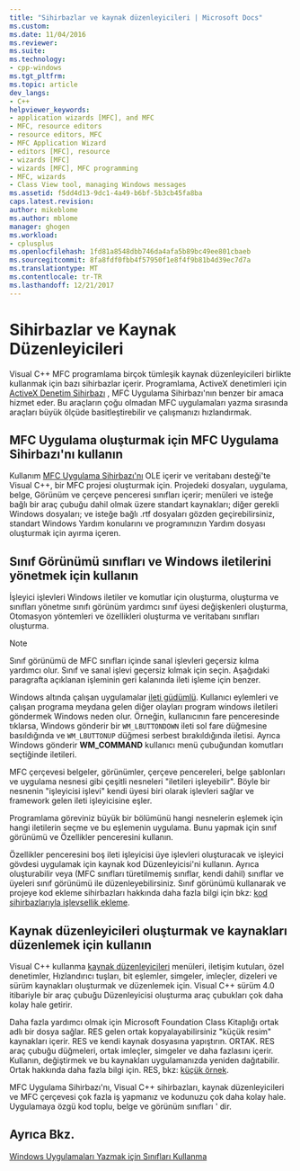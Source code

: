 ```yaml
---
title: "Sihirbazlar ve kaynak düzenleyicileri | Microsoft Docs"
ms.custom: 
ms.date: 11/04/2016
ms.reviewer: 
ms.suite: 
ms.technology:
- cpp-windows
ms.tgt_pltfrm: 
ms.topic: article
dev_langs:
- C++
helpviewer_keywords:
- application wizards [MFC], and MFC
- MFC, resource editors
- resource editors, MFC
- MFC Application Wizard
- editors [MFC], resource
- wizards [MFC]
- wizards [MFC], MFC programming
- MFC, wizards
- Class View tool, managing Windows messages
ms.assetid: f5dd4d13-9dc1-4a49-b6bf-5b3cb45fa8ba
caps.latest.revision: 
author: mikeblome
ms.author: mblome
manager: ghogen
ms.workload:
- cplusplus
ms.openlocfilehash: 1fd81a8548dbb746da4afa5b89bc49ee801cbaeb
ms.sourcegitcommit: 8fa8fdf0fbb4f57950f1e8f4f9b81b4d39ec7d7a
ms.translationtype: MT
ms.contentlocale: tr-TR
ms.lasthandoff: 12/21/2017
---
```

# <a name="wizards-and-the-resource-editors"></a>Sihirbazlar ve Kaynak Düzenleyicileri
Visual C++ MFC programlama birçok tümleşik kaynak düzenleyicileri birlikte kullanmak için bazı sihirbazlar içerir. Programlama, ActiveX denetimleri için [ActiveX Denetim Sihirbazı](../mfc/reference/mfc-activex-control-wizard.md) , MFC Uygulama Sihirbazı'nın benzer bir amaca hizmet eder. Bu araçların çoğu olmadan MFC uygulamaları yazma sırasında araçları büyük ölçüde basitleştirebilir ve çalışmanızı hızlandırmak.  
  
##  <a name="_core_use_appwizard_to_create_an_mfc_application"></a>MFC Uygulama oluşturmak için MFC Uygulama Sihirbazı'nı kullanın  
 Kullanım [MFC Uygulama Sihirbazı'nı](../mfc/reference/mfc-application-wizard.md) OLE içerir ve veritabanı desteği'te Visual C++, bir MFC projesi oluşturmak için. Projedeki dosyaları, uygulama, belge, Görünüm ve çerçeve penceresi sınıfları içerir; menüleri ve isteğe bağlı bir araç çubuğu dahil olmak üzere standart kaynakları; diğer gerekli Windows dosyaları; ve isteğe bağlı .rtf dosyaları gözden geçirebilirsiniz, standart Windows Yardım konularını ve programınızın Yardım dosyası oluşturmak için ayırma içeren.  
  
##  <a name="_core_use_classwizard_to_manage_classes_and_windows_messages"></a>Sınıf Görünümü sınıfları ve Windows iletilerini yönetmek için kullanın  
 İşleyici işlevleri Windows iletiler ve komutlar için oluşturma, oluşturma ve sınıfları yönetme sınıfı görünüm yardımcı sınıf üyesi değişkenleri oluşturma, Otomasyon yöntemleri ve özellikleri oluşturma ve veritabanı sınıfları oluşturma.  
  
> [!NOTE]
>  Sınıf görünümü de MFC sınıfları içinde sanal işlevleri geçersiz kılma yardımcı olur. Sınıf ve sanal işlevi geçersiz kılmak için seçin. Aşağıdaki paragrafta açıklanan işleminin geri kalanında ileti işleme için benzer.  
  
 Windows altında çalışan uygulamalar [ileti güdümlü](../mfc/message-handling-and-mapping.md). Kullanıcı eylemleri ve çalışan programa meydana gelen diğer olayları program windows iletileri göndermek Windows neden olur. Örneğin, kullanıcının fare penceresinde tıklarsa, Windows gönderir bir `WM_LBUTTONDOWN` ileti sol fare düğmesine basıldığında ve `WM_LBUTTONUP` düğmesi serbest bırakıldığında iletisi. Ayrıca Windows gönderir **WM_COMMAND** kullanıcı menü çubuğundan komutları seçtiğinde iletileri.  
  
 MFC çerçevesi belgeler, görünümler, çerçeve pencereleri, belge şablonları ve uygulama nesnesi gibi çeşitli nesneleri "iletileri işleyebilir". Böyle bir nesnenin "işleyicisi işlevi" kendi üyesi biri olarak işlevleri sağlar ve framework gelen ileti işleyicisine eşler.  
  
 Programlama göreviniz büyük bir bölümünü hangi nesnelerin eşlemek için hangi iletilerin seçme ve bu eşlemenin uygulama. Bunu yapmak için sınıf görünümü ve Özellikler penceresini kullanın.  
  
 Özellikler penceresini boş ileti işleyicisi üye işlevleri oluşturacak ve işleyici gövdesi uygulamak için kaynak kod Düzenleyicisi'ni kullanın. Ayrıca oluşturabilir veya (MFC sınıfları türetilmemiş sınıflar, kendi dahil) sınıflar ve üyeleri sınıf görünümü ile düzenleyebilirsiniz. Sınıf görünümü kullanarak ve projeye kod ekleme sihirbazları hakkında daha fazla bilgi için bkz: [kod sihirbazlarıyla işlevsellik ekleme](../ide/adding-functionality-with-code-wizards-cpp.md).  
  
##  <a name="_core_use_the_resource_editors_to_create_and_edit_resources"></a>Kaynak düzenleyicileri oluşturmak ve kaynakları düzenlemek için kullanın  
 Visual C++ kullanma [kaynak düzenleyicileri](../windows/resource-editors.md) menüleri, iletişim kutuları, özel denetimler, Hızlandırıcı tuşları, bit eşlemler, simgeler, imleçler, dizeleri ve sürüm kaynakları oluşturmak ve düzenlemek için. Visual C++ sürüm 4.0 itibariyle bir araç çubuğu Düzenleyicisi oluşturma araç çubukları çok daha kolay hale getirir.  
  
 Daha fazla yardımcı olmak için Microsoft Foundation Class Kitaplığı ortak adlı bir dosya sağlar. RES gelen ortak kopyalayabilirsiniz "küçük resim" kaynakları içerir. RES ve kendi kaynak dosyasına yapıştırın. ORTAK. RES araç çubuğu düğmeleri, ortak imleçler, simgeler ve daha fazlasını içerir. Kullanın, değiştirmek ve bu kaynakları uygulamanızda yeniden dağıtabilir. Ortak hakkında daha fazla bilgi için. RES, bkz: [küçük örnek](../visual-cpp-samples.md).  
  
 MFC Uygulama Sihirbazı'nı, Visual C++ sihirbazları, kaynak düzenleyicileri ve MFC çerçevesi çok fazla iş yapmanız ve kodunuzu çok daha kolay hale. Uygulamaya özgü kod toplu, belge ve görünüm sınıfları ' dir.  
  
## <a name="see-also"></a>Ayrıca Bkz.  
 [Windows Uygulamaları Yazmak için Sınıfları Kullanma](../mfc/using-the-classes-to-write-applications-for-windows.md)
